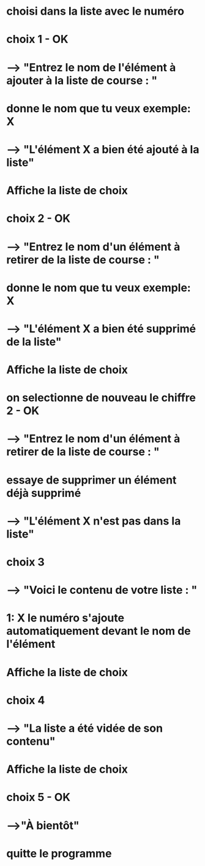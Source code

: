
# choisi dans la liste avec le numéro

# choix 1 - OK
# --> "Entrez le nom de l'élément à ajouter à la liste de course : "
# donne le nom que tu veux exemple: X
# --> "L'élément X a bien été ajouté à la liste"
# Affiche la liste de choix

# choix 2 - OK
# --> "Entrez le nom d'un élément à retirer de la liste de course : "
# donne le nom que tu veux exemple: X
# --> "L'élément X a bien été supprimé de la liste"
# Affiche la liste de choix
#
#
# on selectionne de nouveau le chiffre 2 - OK
# --> "Entrez le nom d'un élément à retirer de la liste de course : "
# essaye de supprimer un élément déjà supprimé
# --> "L'élément X n'est pas dans la liste"

# choix 3
# --> "Voici le contenu de votre liste : "
# 1:  X   le numéro s'ajoute automatiquement devant le nom de l'élément
# Affiche la liste de choix


# choix 4
# --> "La liste a été vidée de son contenu"
# Affiche la liste de choix

# choix 5 - OK
# -->"À bientôt"
# quitte le programme
